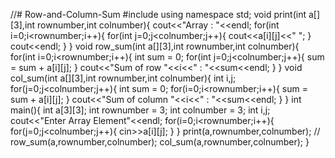 //# Row-and-Column-Sum
#include<iostream>
using namespace std;
void print(int a[][3],int rownumber,int colnumber){
    cout<<"Array : "<<endl;
    for(int i=0;i<rownumber;i++){
        for(int j=0;j<colnumber;j++){
            cout<<a[i][j]<<" ";
        }
        cout<<endl;
    }
}
void row_sum(int a[][3],int rownumber,int colnumber){
    for(int i=0;i<rownumber;i++){
        int sum = 0;
        for(int j=0;j<colnumber;j++){
            sum = sum + a[i][j];
        }
        cout<<"Sum of row "<<i<<" : "<<sum<<endl;
    }
}
void col_sum(int a[][3],int rownumber,int colnumber){
    int i,j;
    for(j=0;j<colnumber;j++){
        int sum = 0;
        for(i=0;i<rownumber;i++){
            sum = sum + a[i][j];
        }
        cout<<"Sum of column "<<i<<" : "<<sum<<endl;
    }
}
int main(){
    int a[3][3];
    int rownumber = 3;
    int colnumber = 3;
    int i,j;
    cout<<"Enter Array Element"<<endl;
    for(i=0;i<rownumber;i++){
        for(j=0;j<colnumber;j++){
            cin>>a[i][j];
        }
    }
    print(a,rownumber,colnumber);
    // row_sum(a,rownumber,colnumber);
    col_sum(a,rownumber,colnumber);
}

